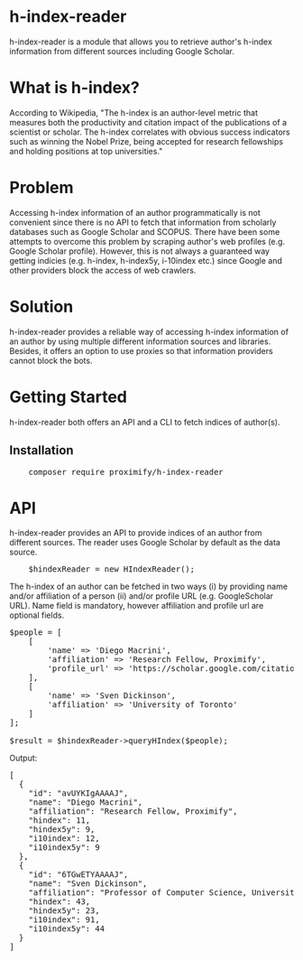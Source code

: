 # h-index-reader

h-index-reader is a module that allows you to retrieve author's h-index information from different sources including Google Scholar.

# What is h-index?

According to Wikipedia, "The h-index is an author-level metric that measures both the productivity and citation impact of the publications of a scientist or scholar. The h-index correlates with obvious success indicators such as winning the Nobel Prize, being accepted for research fellowships and holding positions at top universities."

# Problem

Accessing h-index information of an author programmatically is not convenient since there is no API to fetch that information from scholarly databases such as Google Scholar and SCOPUS. There have been some attempts to overcome this problem by scraping author's web profiles (e.g. Google Scholar profile). However, this is not always a guaranteed way getting indicies (e.g. h-index, h-index5y, i-10index etc.) since Google and other providers block the access of web crawlers.

# Solution

h-index-reader provides a reliable way of accessing h-index information of an author by using multiple different information sources and libraries. Besides, it offers an option to use proxies so that information providers cannot block the bots.

# Getting Started

h-index-reader both offers an API and a CLI to fetch indices of author(s). 

## Installation
<pre>
    composer require proximify/h-index-reader
</pre>

# API 

h-index-reader provides an API to provide indices of an author from different sources.  The reader uses Google Scholar by default as the data source.

<pre>
    $hindexReader = new HIndexReader();
</pre>

The h-index of an author can be fetched in two ways (i) by providing name and/or affiliation of a person (ii) and/or profile URL (e.g. GoogleScholar URL). Name field is mandatory, however affiliation and profile url are optional fields.

<pre>
$people = [
    [
        'name' => 'Diego Macrini',
        'affiliation' => 'Research Fellow, Proximify',
        'profile_url' => 'https://scholar.google.com/citations?user=avUYKIgAAAAJ'
    ],
    [
        'name' => 'Sven Dickinson',
        'affiliation' => 'University of Toronto'
    ]
];

$result = $hindexReader->queryHIndex($people);
</pre>

Output:

<pre>
[
  {
    "id": "avUYKIgAAAAJ",
    "name": "Diego Macrini",
    "affiliation": "Research Fellow, Proximify",
    "hindex": 11,
    "hindex5y": 9,
    "i10index": 12,
    "i10index5y": 9
  },
  {
    "id": "6TGwETYAAAAJ",
    "name": "Sven Dickinson",
    "affiliation": "Professor of Computer Science, University of Toronto",
    "hindex": 43,
    "hindex5y": 23,
    "i10index": 91,
    "i10index5y": 44
  }
]
</pre>